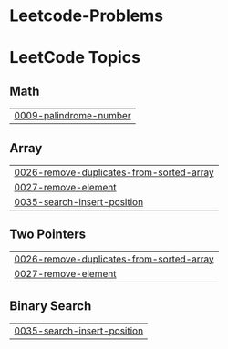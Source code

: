 # Leetcode-Problems

<!---LeetCode Topics Start-->
# LeetCode Topics
## Math
|  |
| ------- |
| [0009-palindrome-number](https://github.com/developer-gokulk/Leetcode-Problems/tree/master/0009-palindrome-number) |
## Array
|  |
| ------- |
| [0026-remove-duplicates-from-sorted-array](https://github.com/developer-gokulk/Leetcode-Problems/tree/master/0026-remove-duplicates-from-sorted-array) |
| [0027-remove-element](https://github.com/developer-gokulk/Leetcode-Problems/tree/master/0027-remove-element) |
| [0035-search-insert-position](https://github.com/developer-gokulk/Leetcode-Problems/tree/master/0035-search-insert-position) |
## Two Pointers
|  |
| ------- |
| [0026-remove-duplicates-from-sorted-array](https://github.com/developer-gokulk/Leetcode-Problems/tree/master/0026-remove-duplicates-from-sorted-array) |
| [0027-remove-element](https://github.com/developer-gokulk/Leetcode-Problems/tree/master/0027-remove-element) |
## Binary Search
|  |
| ------- |
| [0035-search-insert-position](https://github.com/developer-gokulk/Leetcode-Problems/tree/master/0035-search-insert-position) |
<!---LeetCode Topics End-->